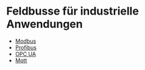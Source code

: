 # Feldbusse für industrielle Anwendungen

- [Modbus](modbus.md)
- [Profibus](profibus.md)
- [OPC UA](opcua.md)
- [Mqtt]()
